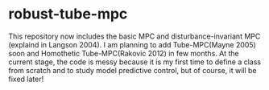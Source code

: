 # robust-tube-mpc
This repository now includes the basic MPC and disturbance-invariant MPC (explaind in Langson 2004). 
I am planning to add Tube-MPC(Mayne 2005) soon and Homothetic Tube-MPC(Rakovic 2012) in few months.
At the current stage, the code is messy because it is my first time to define a class from scratch and to study model predictive control, but of course, it will be fixed later!

